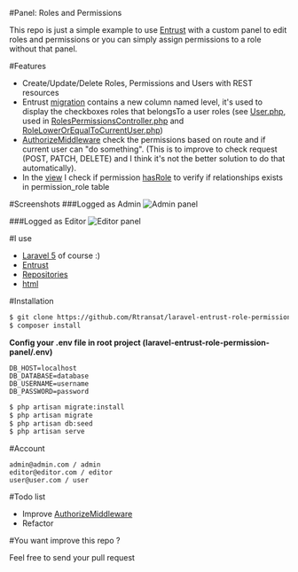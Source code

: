 #Panel: Roles and Permissions

This repo is just a simple example to use [Entrust](https://github.com/Zizaco/entrust) with a custom panel to edit roles and permissions or you can simply assign permissions to a role without that panel.

#Features
  - Create/Update/Delete Roles, Permissions and Users with REST resources
  - Entrust [migration](database/migrations/2015_03_30_121557_entrust_setup_tables.php#L20) contains a new column named level, it's used to display the checkboxes roles that belongsTo a user roles (see [User.php](app/User.php#L46), used in [RolesPermissionsController.php](app/Http/Controllers/RolesPermissionsController.php#L54) and [RoleLowerOrEqualToCurrentUser.php](app/Repositories/Criteria/Role/RoleLowerOrEqualToCurrentUser.php#L22))
  - [AuthorizeMiddleware](app/Http/Middleware/AuthorizeMiddleware.php) check the permissions based on route and if current user can "do something". (This is to improve to check request (POST, PATCH, DELETE) and I think it's not the better solution to do that automatically).
  - In the [view](resources/views/roles_permissions/index.blade.php#L27) I check if permission [hasRole](app/Models/Permission.php#L17) to verify if relationships exists in permission_role table


#Screenshots
###Logged as Admin
![Admin panel](https://github.com/Rtransat/laravel-entrust-role-permission-panel/raw/master/public/img/panel-admin.jpg)

###Logged as Editor
![Editor panel](https://github.com/Rtransat/laravel-entrust-role-permission-panel/raw/master/public/img/panel-editor.jpg)

#I use

* [Laravel 5](https://github.com/laravel/laravel) of course :)
* [Entrust](https://github.com/Zizaco/entrust)
* [Repositories](https://github.com/Bosnadev/Repositories)
* [html](https://github.com/LaravelCollective/html)

#Installation

```sh
$ git clone https://github.com/Rtransat/laravel-entrust-role-permission-panel && cd laravel-entrust-role-permission-panel
$ composer install
```

**Config your .env file in root project (laravel-entrust-role-permission-panel/.env)**

```
DB_HOST=localhost
DB_DATABASE=database
DB_USERNAME=username
DB_PASSWORD=password
```

```sh
$ php artisan migrate:install
$ php artisan migrate
$ php artisan db:seed
$ php artisan serve
```

#Account

    admin@admin.com / admin
    editor@editor.com / editor
    user@user.com / user

#Todo list

  - Improve [AuthorizeMiddleware](app/Http/Middleware/AuthorizeMiddleware.php)
  - Refactor

#You want improve this repo ?

Feel free to send your pull request